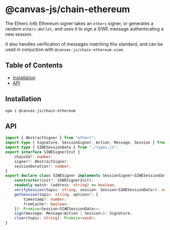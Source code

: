 # @canvas-js/chain-ethereum

The Ethers (v6) Ethereum signer takes an `ethers` signer, or generates a random `ethers.Wallet`,
and uses it to sign a SIWE message authenticating a new session.

It also handles verification of messages matching this standard, and can be used in
conjuction with `@canvas-js/chain-ethereum-viem`.

## Table of Contents

- [Installation](#installation)
- [API](#api)

## Installation

```
npm i @canvas-js/chain-ethereum
```

## API

```ts
import { AbstractSigner } from "ethers";
import type { Signature, SessionSigner, Action, Message, Session } from "@canvas-js/interfaces";
import type { SIWESessionData } from "./types.js";
export interface SIWESignerInit {
    chainId?: number;
    signer?: AbstractSigner;
    sessionDuration?: number;
}
export declare class SIWESigner implements SessionSigner<SIWESessionData> {
    constructor(init?: SIWESignerInit);
    readonly match: (address: string) => boolean;
    verifySession(topic: string, session: Session<SIWESessionData>): void;
    getSession(topic: string, options?: {
        timestamp?: number;
        fromCache?: boolean;
    }): Promise<Session<SIWESessionData>>;
    sign(message: Message<Action | Session>): Signature;
    clear(topic: string): Promise<void>;
}
```
